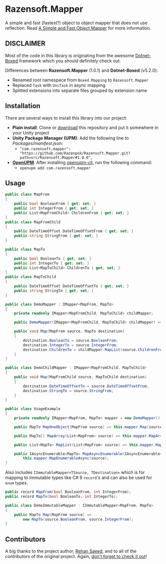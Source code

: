 Razensoft.Mapper
======================================================

A simple and fast (fastest?) object to object mapper that does not use reflection. Read [A Simple and Fast Object Mapper](https://rehansaeed.com/a-simple-and-fast-object-mapper/) for more information.

## DISCLAIMER

Most of the code in this library is originating from the awesome [Dotnet-Boxed](https://github.com/Dotnet-Boxed/Framework) framework which you should definitely check out.

Differences between **Razensoft.Mapper** (1.0.1) and **Dotnet-Boxed** (v5.2.0):

- Renamed root namespace from `Boxed.Mapping` to `Razensoft.Mapper`
- Replaced `Task` with `UniTask` in async mapping
- Splitted extensions into separate files grouped by extension name

## Installation

There are several ways to install this library into our project:

- **Plain install**: Clone or [download](https://github.com/Razenpok/Razensoft.Mapper/archive/master.zip) this repository and put it somewhere in your Unity project
- **Unity Package Manager (UPM)**: Add the following line to *Packages/manifest.json*:
  - `"com.razensoft.mapper": "https://github.com/Razenpok/Razensoft.Mapper.git?path=src/Razensoft.Mapper#1.0.0",`
- **[OpenUPM](https://openupm.com)**: After installing [openupm-cli](https://github.com/openupm/openupm-cli), run the following command:
  - `openupm add com.razensoft.mapper`

## Usage

```c#
public class MapFrom
{
    public bool BooleanFrom { get; set; }
    public int IntegerFrom { get; set; }
    public List<MapFromChild> ChildrenFrom { get; set; }
}
public class MapFromChild
{
    public DateTimeOffset DateTimeOffsetFrom { get; set; }
    public string StringFrom { get; set; }
}

public class MapTo
{
    public bool BooleanTo { get; set; }
    public int IntegerTo { get; set; }
    public List<MapToChild> ChildrenTo { get; set; }
}
public class MapToChild
{
    public DateTimeOffset DateTimeOffsetTo { get; set; }
    public string StringTo { get; set; }
}

public class DemoMapper : IMapper<MapFrom, MapTo>
{
    private readonly IMapper<MapFromChild, MapToChild> childMapper;

    public DemoMapper(IMapper<MapFromChild, MapToChild> childMapper) => this.childMapper = childMapper;

    public void Map(MapFrom source, MapTo destination)
    {
        destination.BooleanTo = source.BooleanFrom;
        destination.IntegerTo = source.IntegerFrom;
        destination.ChildrenTo = childMapper.MapList(source.ChildrenFrom);
    }
}

public class DemoChildMapper : IMapper<MapFromChild, MapToChild>
{
    public void Map(MapFromChild source, MapToChild destination)
    {
        destination.DateTimeOffsetTo = source.DateTimeOffsetFrom;
        destination.StringTo = source.StringFrom;
    }
}

public class UsageExample
{
    private readonly IMapper<MapFrom, MapTo> mapper = new DemoMapper();

    public MapTo MapOneObject(MapFrom source) => this.mapper.Map(source);

    public MapTo[] MapArray(List<MapFrom> source) => this.mapper.MapArray(source);

    public List<MapTo> MapList(List<MapFrom> source) => this.mapper.MapList(source);

    public IAsyncEnumerable<MapTo> MapAsyncEnumerable(IAsyncEnumerable<MapFrom> source) =>
        this.mapper.MapEnumerableAsync(source);
}
```

Also includes `IImmutableMapper<TSource, TDestination>` which is for mapping to immutable types like C# 9 `record`'s and can also be used for `enum` types.

```c#
public record MapFrom(bool BooleanFrom, int IntegerFrom);
public record MapTo(bool BooleanTo, int IntegerTo);

public class DemoImmutableMapper : IImmutableMapper<MapFrom, MapTo>
{
    public MapTo Map(MapFrom source) =>
        new MapTo(source.BooleanFrom, source.IntegerFrom);
}
```

## Contributors
A big thanks to the project author, [Rehan Saeed](https://github.com/RehanSaeed), and to all of the contributors of the original project. Again, [don't forget to check it out](https://github.com/Dotnet-Boxed/Framework)!
